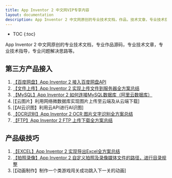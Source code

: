 ```yaml
---
title: App Inventor 2 中文网VIP专享内容
layout: documentation
description: App Inventor 2 中文网原创的专业技术文档，作品，技术文章，专业技术指导，问题解决思路等。
---
```


* TOC
{:toc}

App Inventor 2 中文网原创的专业技术文档，专业作品源码，专业技术文章，专业技术指导，专业问题解决思路等。


## 第三方产品接入

1. [【百度网盘】App Inventor 2 接入百度网盘API](pan.html)
1. [【文件上传】App Inventor 2 实现上传文件到服务器全方案总结](file_upload.html)
1. [【MySQL】App Inventor 2 如何连接MySQL数据库（阿里云数据库）](mysql.html)
1. [【云图片】利用网络微数据库实现图片上传至云端及从云端下载]
1. [【AI云识图】利用云API进行AI识图]
1. [【OCR识别】App Inventor 2 OCR 图片文字识别全方案总结](ocr.html)
1. [【FTP】App Inventor 2 FTP 上传下载全方案总结](ftp.html)


## 产品级技巧

1. [【EXCEL】App Inventor 2 实现导出Excel全方案总结](excel.html)
1. [【拍照录像】App Inventor 2 自定义拍照及录像媒体文件的路径，进行目录规整](custom_path.html)
1. [【动画制作】制作一个类游戏闯关成功跳入下一关的动画]
